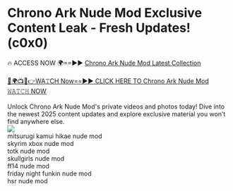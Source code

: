 # Chrono Ark Nude Mod Exclusive Content Leak - Fresh Updates! (c0x0)

🔥 ACCESS NOW 🌍==►► <a href="https://tinyurl.com/2mz8nhtm" rel="nofollow">Chrono Ark Nude Mod Latest Collection</a>
<br><br>
[🔴🌍📺📱👉WA𝚃CH Now==►► CLICK HERE TO Chrono Ark Nude Mod 𝚆𝙰𝚃𝙲𝙷 NOW](https://tinyurl.com/2mz8nhtm)
<br><br>
Unlock Chrono Ark Nude Mod's private videos and photos today! Dive into the newest 2025 content updates and explore exclusive material you won’t find anywhere else.
<br>
<a href="https://tinyurl.com/2mz8nhtm" rel="nofollow" data-target="animated-image.originalLink"><img src="https://camo.githubusercontent.com/8a4f000d20f83aca3bf7ec5f350d767afa0574a8a352519fd8cfa583a6f93a33/68747470733a2f2f692e696d6775722e636f6d2f644a486b345a712e676966" data-canonical-src="https://i.imgur.com/dJHk4Zq.gif" style="max-width: 100%; display: inline-block;" data-target="animated-image.originalImage"></a>
<br>
mitsurugi kamui hikae nude mod<br>
skyrim xbox nude mod<br>
totk nude mod<br>
skullgirls nude mod<br>
ff14 nude mod<br>
friday night funkin nude mod<br>
hsr nude mod